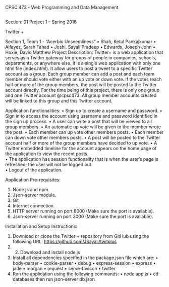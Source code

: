 CPSC 473 - Web Programming and Data Management
## 
Section: 01
Project 1 – Spring 2016



Twitter +








Section 1, Team 1 - “Acerbic Unseemliness”
•	Shah, Ketul Pankajkumar
•	Alfayez, Sarah Fahad
•	Joshi, Sayali Pradeep
•	Edwards, Joseph John
•	Hoxie, David Matthew
Project Description:
Twitter+ is a web application that serves as a Twitter gateway for groups of people in companies, schools, departments, or anywhere else. It is a single web application with only one html file (index.html). It allow users to post a tweet to a specific Twitter account as a group. Each group member can add a post and each team member should vote either with an up vote or down vote. If the votes reach half or more of the group members, the post will be posted to the Twitter account directly. For the time being of this project, there is only one group and one Twitter account @cpsc473. All group member accounts created will be linked to this group and this Twitter account.

Application functionalities:
•	Sign up to create a username and password.
•	Sign in to access the account using username and password identified in the sign up process.
•	A user can write a post that will be viewed to all group members.
•	An automatic up vote will be given to the member wrote the post.
•	Each member can up vote other members posts.
•	Each member can down vote other members posts.
•	A post will be posted to the Twitter account half or more of the group members have decided to up vote.
•	A Twitter embedded timeline for the account appears on the home page of the application to view the recent posts.  
•	The application has session functionality that is when the user’s page is refreshed; the user will not be logged out.  
•	Logout of the application.

Application Pre-requisites:
1.	Node.js and npm.
2.	Json-server module.
3.	Git
4.	Internet connection.
5.	HTTP server running on port 8000 (Make sure the port is available).
6.	Json-server running on port 3000 (Make sure the port is available).

Installation and Setup Instructions:
1.	Download or clone the Twitter + repository from GitHub using the following URL: https://github.com/JSayali/twitplus
2.	2. Download and install node.js 
3.	Install all dependencies specified in the package.json file which are:
•	body-parser
•	cookie-parser
•	debug
•	express-session
•	express
•	jade
•	morgan
•	request
•	serve-favicon
•	twitter
4.	Run the application using the following commands:
•	node app.js 
•	cd databases then run json-server db.json

